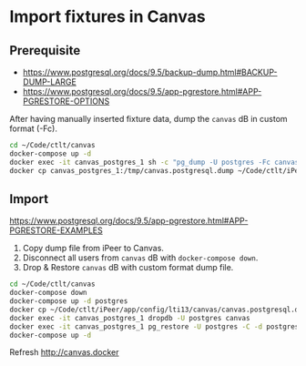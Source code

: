 # Import fixtures in Canvas

## Prerequisite

- <https://www.postgresql.org/docs/9.5/backup-dump.html#BACKUP-DUMP-LARGE>
- <https://www.postgresql.org/docs/9.5/app-pgrestore.html#APP-PGRESTORE-OPTIONS>

After having manually inserted fixture data,
dump the `canvas` dB in custom format (-Fc).

```bash
cd ~/Code/ctlt/canvas
docker-compose up -d
docker exec -it canvas_postgres_1 sh -c "pg_dump -U postgres -Fc canvas > /tmp/canvas.postgresql.dump"
docker cp canvas_postgres_1:/tmp/canvas.postgresql.dump ~/Code/ctlt/iPeer/app/config/lti13/canvas/
```

## Import

<https://www.postgresql.org/docs/9.5/app-pgrestore.html#APP-PGRESTORE-EXAMPLES>

1. Copy dump file from iPeer to Canvas.
2. Disconnect all users from `canvas` dB with `docker-compose down`.
3. Drop & Restore `canvas` dB with custom format dump file.

```bash
cd ~/Code/ctlt/canvas
docker-compose down
docker-compose up -d postgres
docker cp ~/Code/ctlt/iPeer/app/config/lti13/canvas/canvas.postgresql.dump canvas_postgres_1:/tmp/
docker exec -it canvas_postgres_1 dropdb -U postgres canvas
docker exec -it canvas_postgres_1 pg_restore -U postgres -C -d postgres /tmp/canvas.postgresql.dump
docker-compose up -d
```

Refresh <http://canvas.docker>
